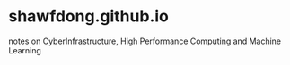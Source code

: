 # shawfdong.github.io
notes on CyberInfrastructure, High Performance Computing and Machine Learning
